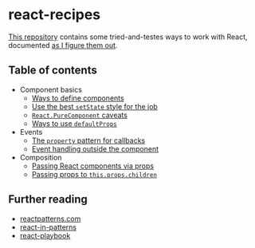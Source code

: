 # react-recipes

[This repository](https://github.com/danburzo/react-recipes/) contains some tried-and-testes ways to work with React, documented [as I figure them out](https://github.com/danburzo/as-we-learn).

## Table of contents

* Component basics
	* [Ways to define components](./recipes/components.md)
	* [Use the best `setState` style for the job](./recipes/set-state.md)
	* [`React.PureComponent` caveats](./recipes/purecomponent-caveats.md)
	* [Ways to use `defaultProps`](./recipes/defaultprops.md)
* Events
	* [The `property` pattern for callbacks](./recipes/property-pattern.md)
	* [Event handling outside the component](./recipes/outside-events.md)
* Composition
	* [Passing React components via props](./recipes/passing-components.md)
	* [Passing props to `this.props.children`](./recipes/children-props.md)

## Further reading

* [reactpatterns.com](http://reactpatterns.com/)
* [react-in-patterns](https://github.com/krasimir/react-in-patterns)
* [react-playbook](https://github.com/kylpo/react-playbook)
